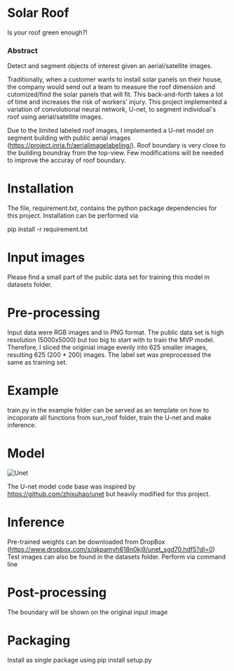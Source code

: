 # Solar Roof

Is your roof green enough?!

### Abstract

Detect and segment objects of interest given an aerial/satellite images.

Traditionally, when a customer wants to install solar panels on their house, the company would send out a team to measure the roof dimension and cutomized/find the solar panels that will fit. This back-and-forth takes a lot of time and increases the risk of workers' injury. This project implemented a variation of convolutional neural network, U-net, to segment individual's roof using aerial/satellite images.

Due to the limited labeled roof images, I implemented a U-net model on segment building with public aerial images (https://project.inria.fr/aerialimagelabeling/). Roof boundary is very close to the building boundray from the top-view. Few modifications will be needed to improve the accuray of roof boundary. 

# Installation

The file, requirement.txt, contains the python package dependencies for this project. Installation can be performed via 


pip install -r requirement.txt

# Input images

Please find a small part of the public data set for training this model in datasets folder. 

# Pre-processing

Input data were RGB images and in PNG format. 
The public data set is high resolution (5000x5000) but too big to start with to train the MVP model. Therefore, I sliced the originial image evenly into 625 smaller images, resulting 625 (200 * 200) images. The label set was preprocessed the same as training set. 

# Example

train.py in the example folder can be served as an template on how to incoporate all functions from sun_roof folder, train the U-net and make inference.

# Model
![Unet](https://github.com/julia78118/SolarRoof/blob/master/Unet.jpg)

The U-net model code base was inspired by https://github.com/zhixuhao/unet but heavily modified for this project.

# Inference

Pre-trained weights can be downloaded from DropBox (https://www.dropbox.com/s/qkpamyh618n0kj9/unet_sgd70.hdf5?dl=0)
Test images can also be found in the datasets folder. 
Perform via command line

# Post-processing

The boundary will be shown on the original input image

# Packaging

Install as single package using pip install setup.py
